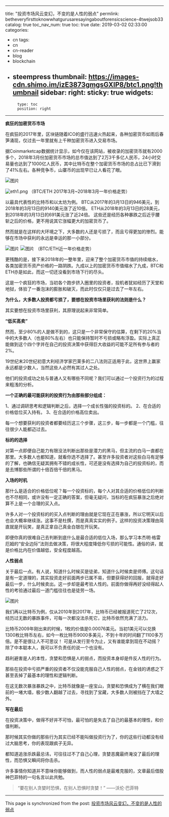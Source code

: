 
---
title: "投资市场风云变幻，不变的是人性的弱点"
permlink: betheveryfirsttoknowwhatgurusaresayingaboutforensicscience-4twejsob33
catalog: true
toc_nav_num: true
toc: true
date: 2019-03-02 02:33:00
categories:
- cn
tags:
- cn
- cn-reader
- blog
- blockchain
- steempress
thumbnail: https://images-cdn.shimo.im/izE3873gmgsGXIP8/btc1.png!thumbnail
sidebar:
    right:
        sticky: true
widgets:
    -
        type: toc
        position: right
---


**疯狂的加密货币市场**

在疯狂的2017年里，区块链随着ICO的盛行迅速火热起来，各种加密货币如雨后春笋涌现，仅过去一年里就有上千种加密货币进入交易市场。

据Coinmarketcap数据统计显示，如今仅在该网站，被收录的加密货币就有2000多个，2018年3月份加密货币市场的总市值达到了2万3千多亿人民币，24小时交易量也达到了1000亿人民币，其中比特币在整个加密货币市场的总占比已下滑到了41%左右。各种竞争币，山寨币的出现早已让人看花了眼。

![图片](https://images-cdn.shimo.im/izE3873gmgsGXIP8/btc1.png!thumbnail)

![eth1.png](https://cdn.steemitimages.com/DQmZZpDUt8u6YzHyBG2hBUC3XtoKjpp5mJvuTJV6JSef2YX/eth1.png)
（BTC/ETH 2017年3月~2018年3月一年价格走势）

以最具代表性的比特币和以太坊为例。
BTC从2017年的3月13日的946美元，到2018年的3月13日的9140美元涨了近10倍。
ETH从2018年的3月13日的28美元，到2018年的3月13日的691美元涨了近24倍。
这些还是经历各种暴跌之后近乎腰斩之后的价格，更不用说其它涨幅更大的加密货币了。

然而就是在这样的大环境之下，大多数的人还是亏损了，而且亏得更加的惨烈。能够在市场中获利的永远是幸运的那一小部分。

![图片](https://uploader.shimo.im/f/GVI7xBQ1icIJn94f.png!thumbnail)
![图片](https://uploader.shimo.im/f/ARWe2EJZkFIggi0E.png!thumbnail)
（BTC/ETH近一年价格走势）

更残酷的是，接下来2018年的一整年里，迎来了整个加密货币市值的持续缩水，各类加密货币资产价格的一路阴跌。九成以上的加密货币市值缩水了九成，BTC和ETH亦是如此，而这一切还没看到市场下行的尽头。

这是一个疯狂的市场，当初各个跑步挤入圈里的投资者，投机者犹如经历了天堂和地狱，体验了一番泡沫的膨胀和破灭，而此时仅仅只是过去了一年左右。

**为什么，大多数人投资都亏损了，要想在投资市场里获利的法则是什么？**

其实要想在投资市场里获利，其原理说起来非常简单。

**“低买高卖”**

然而，至少80%的人是做不到的，这只是一个非常保守的估算，在剩下的20%当中的大多数人（也是80%左右）也只能保持暂时不亏损或略有浮盈。实际上真正能做到这个四个字并在自己的投资决策中获得巨大收益的可能不足所有参与者的2%。

19世纪末20世纪初意大利经济学家巴莱多的二八法则正适用于此，这世界上赢家永远都是少数人，当然这些人必然有其过人之处。

他们的投资成功之处与普通人又有哪些不同呢？我们可以通过一个投资行为的过程来粗浅的分析。

**一个正确的最可能获利的投资行为由那些部分组成：**

1、通过调研思考和逻辑判断之后，选择一个成长性强的投资标的。
2、在合适的价格低位买入持有。
3、在合适的价格高位卖出。

每一个想要获利的投资者都要经历这三个步骤，这三步，每一步都是一个门槛，往往很少人能都迈过去。

**标的的选择**

对第一点即便自己能力有限没法判断出那些是潜力的黑马，但主流的白马一直都在那里。大多数人也都知道，就看你选不选择了。甚至许多投资者对这些白马有足够的了解，也确信无疑其拥有不错的成长性，可还是没有选择为自己的投资标的，而是去博那些所谓的十倍百倍千倍的黑马。

**入场的时机**

那什么是适合的价格低位呢？每一个投资标的，每个人对其合适的价格低位的判断也不尽相同，或许没有一定正确的答案，但毫无疑问，当标的在疯狂暴涨之后绝对算不上是一个合理的买入点。

许多人对一个投资标的的买入点判断的理由就是它现在正在暴涨，所以它明天以后也会大概率继续涨。这事不是杜撰，而是真真实实的例子。这样的投资决策理由简直就是开玩笑，是真正拿自己真金白银在开玩笑。

即便你真的很难自己去判断到底什么是最合适的低位入场，那么学习本杰明·格雷厄姆的“安全边际”法则去做决策，将很大程度降低你亏损的可能性。通俗的讲，就是价格比内在价值越低，安全程度越高。

**人性弱点**

关于最后一点。有人说，知道什么时候买是徒弟，知道什么时候卖是师傅。这句话是有一定道理的，其实投资走好前面两步已属不易，但要获得好的回报，就得走好最后一步，什么时候卖出。这一步却是最考验人性的。前面你做得再好没经得起人性的考验通过最后一道门槛往往也是徒劳一场。

![图片](https://images-cdn.shimo.im/qFbXURccUd4idoJq/Snipaste_2018_03_14_00_30_01.png!thumbnail)

我们再以比特币为例，仅从2010年到2017年，比特币已经被报道死亡了212次，经历过无数的暴跌事件，可每一次都没法杀死它，比特币依然充满了活力。

比特币2009年刚出来的时候，1枚的价值是0.00076美元。当初1美元可以兑换1300枚比特币左右，如今一枚比特币9000多美元，不到十年的时间翻了1100多万倍。是不是很让人不可思议！
可是从发行至今为止，又有谁能拿到现在不动摇？除了中本聪本人，我可以不负责任的说一个也没有。

趋利避害是人的本性，贪婪和恐惧是人的弱点，而投资本身却是件反人性的行为。

那些在投资中亏损严重的投资者不仅没能克服自己人性的弱点，在金钱的诱惑之下甚至丢掉了最基本的理性和逻辑判断。

在这无数次暴涨暴跌之中，比特币就像是一座宝山，贪婪和恐惧成为了横在我们眼前的一堵大墙，极少数人翻越了过去，寻找到了宝藏，大多数人则被挡在了大墙之外。

**写在最后**

在投资决策中，做得不好并不可怕，最可怕的是失去了自己的最基本的理性，和价值判断。

那时候其实你做的那些行为其实已经不能叫做投资行为了，你的这些行动都没有经过大脑思考，你的表现跟疯子无异。

都知道追涨杀跌最忌讳，可往往过不了自己心理，贪婪恶魔最终淹没了最后的理性，而恐惧又瞬间将你击杀。

许多事情你知道并不意味你能够做到，而人性的弱点是最难克服的，文章最后借股神巴菲特的一句名言以此共勉。

>“要在别人贪婪时恐惧，在别人恐惧时贪婪！”
>——沃伦·巴菲特

- - -

This page is synchronized from the post: [投资市场风云变幻，不变的是人性的弱点](https://steemit.com/@jianan/betheveryfirsttoknowwhatgurusaresayingaboutforensicscience-4twejsob33)
